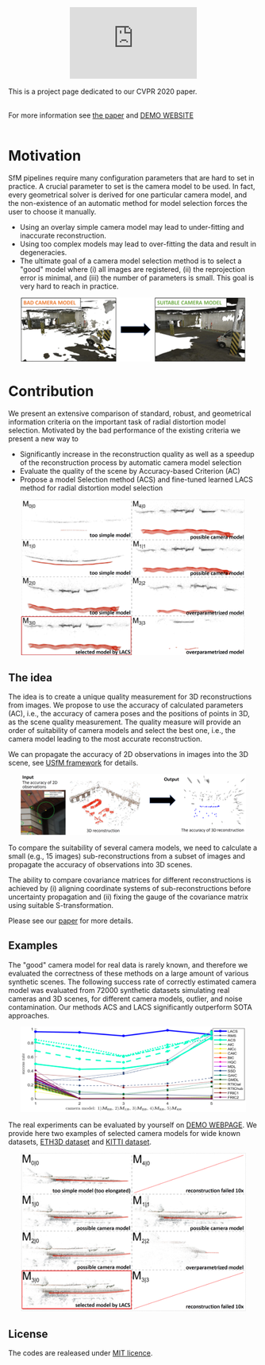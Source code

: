 <p align="center"><iframe id="intro_movie" width="256" height="144" src="https://www.youtube.com/embed/grPFAf0Ul3g" frameborder="0" allow="accelerometer; autoplay; encrypted-media; gyroscope; picture-in-picture" allowfullscreen></iframe>
</p>
<p>

This is a project page dedicated to our CVPR 2020 paper.<br><br>

For more information see <a href="http://openaccess.thecvf.com/content_CVPR_2020/html/Polic_Uncertainty_Based_Camera_Model_Selection_CVPR_2020_paper.html">the paper</a> and <a href="http://147.32.71.15">DEMO WEBSITE</a><br><br>
</p>

# Motivation
SfM pipelines require many configuration parameters that are hard to set in practice. A crucial parameter to set is the camera model to be used. In fact, every geometrical solver is derived for one particular camera model, and the non-existence of an automatic method for model selection forces the user to choose it manually.
  
* Using an overlay simple camera model may lead to under-fitting and inaccurate reconstruction.
* Using too complex models may lead to over-fitting the data and result in degeneracies.  
* The ultimate goal of a camera model selection method is to select a "good" model where (i) all images are registered, (ii) the reprojection error is minimal, and (iii) the number of parameters is small. This goal is very hard to reach in practice.

<p align="center">
<img src="web/images/model_comparison.png" width="90%" style="object-fit: contain;"/>
</p>

# Contribution
We present an extensive comparison of standard, robust, and geometrical information criteria on the important task of radial distortion model selection. Motivated by the bad performance of the existing criteria we present a new way to
* Significantly increase in the reconstruction quality as well as a speedup of the reconstruction process by automatic camera model selection
* Evaluate the quality of the scene by Accuracy-based Criterion (AC)
* Propose a model Selection method (ACS) and fine-tuned learned LACS method for radial distortion model selection

<p align="center">
  <img src="web/images/terrains_scene.png" width="90%" style="object-fit: contain;"/>
</p>

## The idea
The idea is to create a unique quality measurement for 3D reconstructions from images. We propose to use the accuracy of calculated parameters (AC), i.e., the accuracy of camera poses and the positions of points in 3D, as the scene quality measurement. The quality measure will provide an order of suitability of camera models and select the best one, i.e., the camera model leading to the most accurate reconstruction.

We can propagate the accuracy of 2D observations in images into the 3D scene, see <a href="https://michalpolic.github.io/usfm.github.io">USfM framework</a> for details. 
<p align="center">
<img src="web/images/uncertainty.png" width="90%" style="object-fit: contain;"/>
</p>

To compare the suitability of several camera models, we need to calculate a small (e.g., 15 images) sub-reconstructions from a subset of images and propagate the accuracy of observations into 3D scenes. 

The ability to compare covariance matrices for different reconstructions is achieved by (i) aligning coordinate systems of sub-reconstructions before uncertainty propagation and (ii) fixing the gauge of the covariance matrix using suitable S-transformation. 

Please see our <a href="http://openaccess.thecvf.com/content_CVPR_2020/html/Polic_Uncertainty_Based_Camera_Model_Selection_CVPR_2020_paper.html">paper</a> for more details.


## Examples

The "good" camera model for real data is rarely known, and therefore we evaluated the correctness of these methods on a large amount of various synthetic scenes. The following success rate of correctly estimated camera model was evaluated from 72000 synthetic datasets simulating real cameras and 3D scenes, for different camera models, outlier, and noise contamination. Our methods ACS and LACS significantly outperform SOTA approaches. 

<p align="center">
  <img src="web/images/synthetic_01.png" width="90%" style="object-fit: contain;"/>
</p>

The real experiments can be evaluated by yourself on <a href="http://147.32.71.15">DEMO WEBPAGE</a>. We provide here two examples of selected camera models for wide known datasets, <a href="https://www.eth3d.net">ETH3D dataset</a> and <a href="http://www.cvlibs.net/datasets/kitti">KITTI dataset</a>.

<p align="center">
  <img src="web/images/kitty_scene.png" width="90%" style="object-fit: contain;"/>
</p>


## License
The codes are realeased under <a href="https://en.wikipedia.org/wiki/MIT_License">MIT licence</a>.


<script>
window.addEventListener('load', function () {
  var w = window.outerWidth;
  if (w > 560)
    document.getElementById("intro_movie").width = "560";
    document.getElementById("intro_movie").height = "315";
  end
});
</script>



